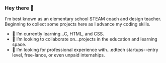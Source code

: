 ### Hey there 👋
I'm best known as an elementary school STEAM coach and design teacher. Beginning to collect some projects here as I advance my coding skills.
- 🌱 I’m currently learning...C, HTML, and CSS.
- 👯 I’m looking to collaborate on...projects in the education and learning space.
- 🤔 I’m looking for professional experience with...edtech startups--entry level, free-lance, or even unpaid internships.

<!--
**tspraul/tspraul** is a ✨ _special_ ✨ repository because its `README.md` (this file) appears on your GitHub profile.

Here are some ideas to get you started:

- 🔭 I’m currently working on ...
- 🌱 I’m currently learning ...
- 👯 I’m looking to collaborate on ...
- 🤔 I’m looking for help with ...
- 💬 Ask me about ...
- 📫 How to reach me: ...
- 😄 Pronouns: ...
- ⚡ Fun fact: ...
-->
